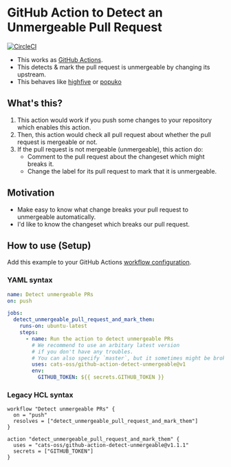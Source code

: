 # GitHub Action to Detect an Unmergeable Pull Request

[![CircleCI](https://circleci.com/gh/cats-oss/github-action-detect-unmergeable.svg?style=svg)](https://circleci.com/gh/cats-oss/github-action-detect-unmergeable)

* This works as [GitHub Actions](https://help.github.com/en/articles/about-github-actions).
* This detects & mark the pull request is unmergeable by changing its upstream.
* This behaves like [highfive](https://github.com/servo/highfive) or [popuko](https://github.com/voyagegroup/popuko)


## What's this?

1. This action would work if you push some changes to your repository which enables this action.
2. Then, this action would check all pull request about whether the pull request is mergeable or not.
3. If the pull request is not mergeable (unmergeable), this action do:
    * Comment to the pull request about the changeset which might breaks it. 
    * Change the label for its pull request to mark that it is unmergeable.


## Motivation

* Make easy to know what change breaks your pull request to unmergeable automatically.
* I'd like to know the changeset which breaks our pull request.


## How to use (Setup)

Add this example to your GitHub Actions [workflow configuration](https://help.github.com/en/articles/configuring-workflows).


### YAML syntax

```yaml
name: Detect unmergeable PRs
on: push

jobs:
  detect_unmergeable_pull_request_and_mark_them:
    runs-on: ubuntu-latest
    steps:
      - name: Run the action to detect unmergeable PRs
        # We recommend to use an arbitary latest version
        # if you don't have any troubles.
        # You can also specify `master`, but it sometimes might be broken.
        uses: cats-oss/github-action-detect-unmergeable@v1
        env:
          GITHUB_TOKEN: ${{ secrets.GITHUB_TOKEN }}
```


### Legacy HCL syntax


```
workflow "Detect unmergeable PRs" {
  on = "push"
  resolves = ["detect_unmergeable_pull_request_and_mark_them"]
}

action "detect_unmergeable_pull_request_and_mark_them" {
  uses = "cats-oss/github-action-detect-unmergeable@v1.1.1"
  secrets = ["GITHUB_TOKEN"]
}
```